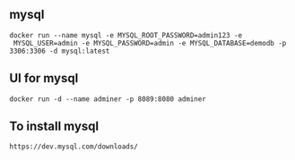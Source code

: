 ## mysql

```
docker run --name mysql -e MYSQL_ROOT_PASSWORD=admin123 -e
 MYSQL_USER=admin -e MYSQL_PASSWORD=admin -e MYSQL_DATABASE=demodb -p 3306:3306 -d mysql:latest
 ```

## UI for mysql

```
docker run -d --name adminer -p 8089:8080 adminer
```

## To install mysql

```
https://dev.mysql.com/downloads/
```
